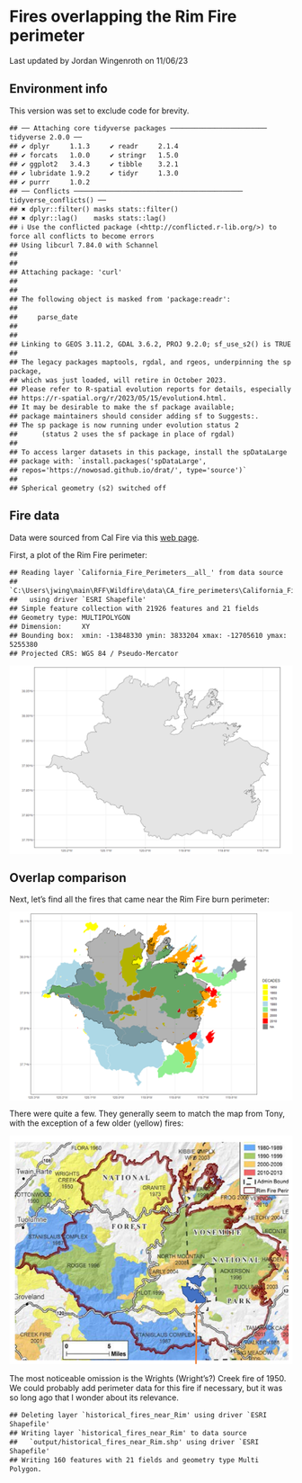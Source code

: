 Fires overlapping the Rim Fire perimeter
================
Last updated by Jordan Wingenroth on
11/06/23

## Environment info

This version was set to exclude code for brevity.

    ## ── Attaching core tidyverse packages ──────────────────────── tidyverse 2.0.0 ──
    ## ✔ dplyr     1.1.3     ✔ readr     2.1.4
    ## ✔ forcats   1.0.0     ✔ stringr   1.5.0
    ## ✔ ggplot2   3.4.3     ✔ tibble    3.2.1
    ## ✔ lubridate 1.9.2     ✔ tidyr     1.3.0
    ## ✔ purrr     1.0.2     
    ## ── Conflicts ────────────────────────────────────────── tidyverse_conflicts() ──
    ## ✖ dplyr::filter() masks stats::filter()
    ## ✖ dplyr::lag()    masks stats::lag()
    ## ℹ Use the conflicted package (<http://conflicted.r-lib.org/>) to force all conflicts to become errors
    ## Using libcurl 7.84.0 with Schannel
    ## 
    ## 
    ## Attaching package: 'curl'
    ## 
    ## 
    ## The following object is masked from 'package:readr':
    ## 
    ##     parse_date
    ## 
    ## 
    ## Linking to GEOS 3.11.2, GDAL 3.6.2, PROJ 9.2.0; sf_use_s2() is TRUE
    ## 
    ## The legacy packages maptools, rgdal, and rgeos, underpinning the sp package,
    ## which was just loaded, will retire in October 2023.
    ## Please refer to R-spatial evolution reports for details, especially
    ## https://r-spatial.org/r/2023/05/15/evolution4.html.
    ## It may be desirable to make the sf package available;
    ## package maintainers should consider adding sf to Suggests:.
    ## The sp package is now running under evolution status 2
    ##      (status 2 uses the sf package in place of rgdal)
    ## 
    ## To access larger datasets in this package, install the spDataLarge
    ## package with: `install.packages('spDataLarge',
    ## repos='https://nowosad.github.io/drat/', type='source')`
    ## 
    ## Spherical geometry (s2) switched off

## Fire data

Data were sourced from Cal Fire via this [web
page](https://gis.data.ca.gov/maps/e3802d2abf8741a187e73a9db49d68fe/about).

First, a plot of the Rim Fire perimeter:

    ## Reading layer `California_Fire_Perimeters__all_' from data source 
    ##   `C:\Users\jwing\main\RFF\Wildfire\data\CA_fire_perimeters\California_Fire_Perimeters__all_.shp' 
    ##   using driver `ESRI Shapefile'
    ## Simple feature collection with 21926 features and 21 fields
    ## Geometry type: MULTIPOLYGON
    ## Dimension:     XY
    ## Bounding box:  xmin: -13848330 ymin: 3833204 xmax: -12705610 ymax: 5255380
    ## Projected CRS: WGS 84 / Pseudo-Mercator

<img src="historical_fires_files/figure-gfm/unnamed-chunk-2-1.png" style="display: block; margin: auto;" />

## Overlap comparison

Next, let’s find all the fires that came near the Rim Fire burn
perimeter:

<img src="historical_fires_files/figure-gfm/unnamed-chunk-3-1.png" style="display: block; margin: auto;" />

There were quite a few. They generally seem to match the map from Tony,
with the exception of a few older (yellow) fires:

![](images/tony_map.png)

The most noticeable omission is the Wrights (Wright’s?) Creek fire of
1950. We could probably add perimeter data for this fire if necessary,
but it was so long ago that I wonder about its relevance.

    ## Deleting layer `historical_fires_near_Rim' using driver `ESRI Shapefile'
    ## Writing layer `historical_fires_near_Rim' to data source 
    ##   `output/historical_fires_near_Rim.shp' using driver `ESRI Shapefile'
    ## Writing 160 features with 21 fields and geometry type Multi Polygon.

